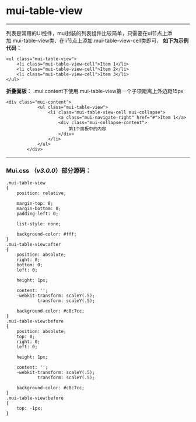 # mui-table-view


---


列表是常用的UI控件，mui封装的列表组件比较简单，只需要在ul节点上添加.mui-table-view类、在li节点上添加.mui-table-view-cell类即可，
**如下为示例代码：**
```
<ul class="mui-table-view">
	<li class="mui-table-view-cell">Item 1</li>
	<li class="mui-table-view-cell">Item 2</li>
	<li class="mui-table-view-cell">Item 3</li>
</ul>
```

**折叠面板：**
.mui.content下使用.mui-table-view第一个子项距离上外边距15px
```
<div class="mui-content">
			<ul class="mui-table-view">
				<li class="mui-table-view-cell mui-collapse">
					<a class="mui-navigate-right" href="#">Item 1</a>
					<div class="mui-collapse-content">
						第1个面板中的内容
					</div>
				</li>
			</ul>
		</div>
```


---


### Mui.css （*v3.0.0*）部分源码：


```
.mui-table-view
{
    position: relative;

    margin-top: 0;
    margin-bottom: 0;
    padding-left: 0;

    list-style: none;

    background-color: #fff;
}
.mui-table-view:after
{
    position: absolute;
    right: 0;
    bottom: 0;
    left: 0;

    height: 1px;

    content: '';
    -webkit-transform: scaleY(.5);
            transform: scaleY(.5);

    background-color: #c8c7cc;
}
.mui-table-view:before
{
    position: absolute;
    top: 0;
    right: 0;
    left: 0;

    height: 1px;

    content: '';
    -webkit-transform: scaleY(.5);
            transform: scaleY(.5);

    background-color: #c8c7cc;
}
.mui-table-view:before
{
    top: -1px;
}

```